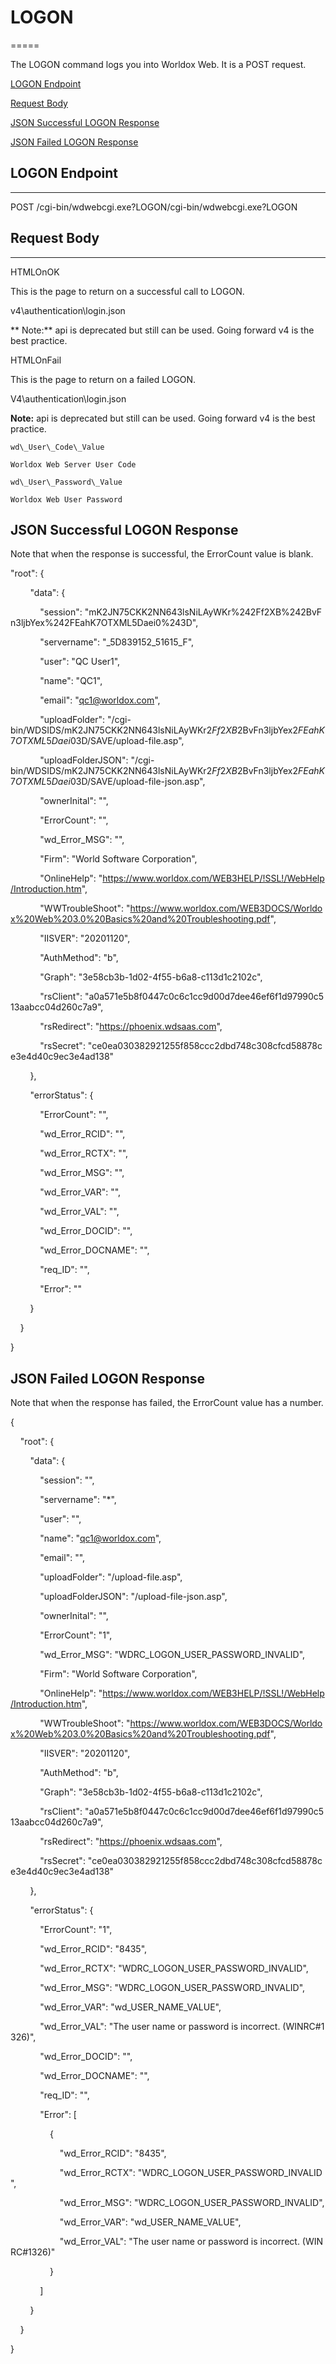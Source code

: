 
# LOGON
=====

The LOGON command logs you into Worldox Web. It is a POST request.

[LOGON Endpoint](#logon-endpoint)

[Request Body](#request-body)

[JSON Successful LOGON Response](#json-successful-logon-response)

[JSON Failed LOGON Response](#json-failed-logon-response)

## LOGON Endpoint
---------------

POST /cgi-bin/wdwebcgi.exe?LOGON/cgi-bin/wdwebcgi.exe?LOGON


## Request Body
------------

HTMLOnOK

This is the page to return on a successful call to LOGON.

v4\\authentication\\login.json

** Note:** api is deprecated but still can be used. Going forward v4 is the best practice.

HTMLOnFail

This is the page to return on a failed LOGON.

V4\\authentication\\login.json

**Note:** api is deprecated but still can be used. Going forward v4 is the best practice.

```
wd\_User\_Code\_Value

Worldox Web Server User Code

wd\_User\_Password\_Value

Worldox Web User Password
```


## JSON Successful LOGON Response

Note that when the response is successful, the ErrorCount value is blank.

"root": {

        "data": {

            "session": "mK2JN75CKK2NN643lsNiLAyWKr%242Ff2XB%242BvFn3ljbYex%242FEahK7OTXML5Daei0%243D",

            "servername": "\_5D839152\_51615\_F",

            "user": "QC User1",

            "name": "QC1",

            "email": "qc1@worldox.com",

            "uploadFolder": "/cgi-bin/WDSIDS/mK2JN75CKK2NN643lsNiLAyWKr$2Ff2XB$2BvFn3ljbYex$2FEahK7OTXML5Daei0$3D/SAVE/upload-file.asp",

            "uploadFolderJSON": "/cgi-bin/WDSIDS/mK2JN75CKK2NN643lsNiLAyWKr$2Ff2XB$2BvFn3ljbYex$2FEahK7OTXML5Daei0$3D/SAVE/upload-file-json.asp",

            "ownerInital": "",

            "ErrorCount": "",

            "wd\_Error\_MSG": "",

            "Firm": "World Software Corporation",

            "OnlineHelp": "https://www.worldox.com/WEB3HELP/!SSL!/WebHelp/Introduction.htm",

            "WWTroubleShoot": "https://www.worldox.com/WEB3DOCS/Worldox%20Web%203.0%20Basics%20and%20Troubleshooting.pdf",

            "IISVER": "20201120",

            "AuthMethod": "b",

            "Graph": "3e58cb3b-1d02-4f55-b6a8-c113d1c2102c",

            "rsClient": "a0a571e5b8f0447c0c6c1cc9d00d7dee46ef6f1d97990c513aabcc04d260c7a9",

            "rsRedirect": "https://phoenix.wdsaas.com",

            "rsSecret": "ce0ea030382921255f858ccc2dbd748c308cfcd58878ce3e4d40c9ec3e4ad138"

        },

        "errorStatus": {

            "ErrorCount": "",

            "wd\_Error\_RCID": "",

            "wd\_Error\_RCTX": "",

            "wd\_Error\_MSG": "",

            "wd\_Error\_VAR": "",

            "wd\_Error\_VAL": "",

            "wd\_Error\_DOCID": "",

            "wd\_Error\_DOCNAME": "",

            "req\_ID": "",

            "Error": ""

        }

    }

}


## JSON Failed LOGON Response

Note that when the response has failed, the ErrorCount value has a number.

{

    "root": {

        "data": {

            "session": "",

            "servername": "\*",

            "user": "",

            "name": "qc1@worldox.com",

            "email": "",

            "uploadFolder": "/upload-file.asp",

            "uploadFolderJSON": "/upload-file-json.asp",

            "ownerInital": "",

            "ErrorCount": "1",

            "wd\_Error\_MSG": "WDRC\_LOGON\_USER\_PASSWORD\_INVALID",

            "Firm": "World Software Corporation",

            "OnlineHelp": "https://www.worldox.com/WEB3HELP/!SSL!/WebHelp/Introduction.htm",

            "WWTroubleShoot": "https://www.worldox.com/WEB3DOCS/Worldox%20Web%203.0%20Basics%20and%20Troubleshooting.pdf",

            "IISVER": "20201120",

            "AuthMethod": "b",

            "Graph": "3e58cb3b-1d02-4f55-b6a8-c113d1c2102c",

            "rsClient": "a0a571e5b8f0447c0c6c1cc9d00d7dee46ef6f1d97990c513aabcc04d260c7a9",

            "rsRedirect": "https://phoenix.wdsaas.com",

            "rsSecret": "ce0ea030382921255f858ccc2dbd748c308cfcd58878ce3e4d40c9ec3e4ad138"

        },

        "errorStatus": {

            "ErrorCount": "1",

            "wd\_Error\_RCID": "8435",

            "wd\_Error\_RCTX": "WDRC\_LOGON\_USER\_PASSWORD\_INVALID",

            "wd\_Error\_MSG": "WDRC\_LOGON\_USER\_PASSWORD\_INVALID",

            "wd\_Error\_VAR": "wd\_USER\_NAME\_VALUE",

            "wd\_Error\_VAL": "The user name or password is incorrect. (WINRC#1326)",

            "wd\_Error\_DOCID": "",

            "wd\_Error\_DOCNAME": "",

            "req\_ID": "",

            "Error": \[

                {

                    "wd\_Error\_RCID": "8435",

                    "wd\_Error\_RCTX": "WDRC\_LOGON\_USER\_PASSWORD\_INVALID",

                    "wd\_Error\_MSG": "WDRC\_LOGON\_USER\_PASSWORD\_INVALID",

                    "wd\_Error\_VAR": "wd\_USER\_NAME\_VALUE",

                    "wd\_Error\_VAL": "The user name or password is incorrect. (WINRC#1326)"

                }

            \]

        }

    }

}

